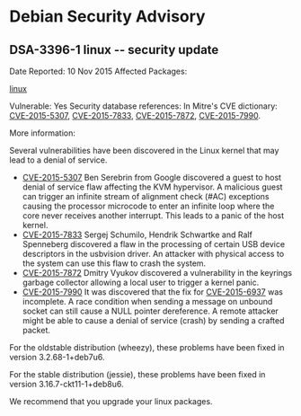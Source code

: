 
Debian Security Advisory
========================


DSA-3396-1 linux -- security update
-----------------------------------



Date Reported:
10 Nov 2015
Affected Packages:

[linux](https://packages.debian.org/src:linux)

Vulnerable:
Yes
Security database references:
In Mitre's CVE dictionary: [CVE-2015-5307](https://security-tracker.debian.org/tracker/CVE-2015-5307), [CVE-2015-7833](https://security-tracker.debian.org/tracker/CVE-2015-7833), [CVE-2015-7872](https://security-tracker.debian.org/tracker/CVE-2015-7872), [CVE-2015-7990](https://security-tracker.debian.org/tracker/CVE-2015-7990).  

More information:

Several vulnerabilities have been discovered in the Linux kernel that
may lead to a denial of service.


* [CVE-2015-5307](https://security-tracker.debian.org/tracker/CVE-2015-5307)
Ben Serebrin from Google discovered a guest to host denial of
 service flaw affecting the KVM hypervisor. A malicious guest can
 trigger an infinite stream of alignment check (#AC) exceptions
 causing the processor microcode to enter an infinite loop where the
 core never receives another interrupt. This leads to a panic of the
 host kernel.
* [CVE-2015-7833](https://security-tracker.debian.org/tracker/CVE-2015-7833)
Sergej Schumilo, Hendrik Schwartke and Ralf Spenneberg discovered a
 flaw in the processing of certain USB device descriptors in the
 usbvision driver. An attacker with physical access to the system can
 use this flaw to crash the system.
* [CVE-2015-7872](https://security-tracker.debian.org/tracker/CVE-2015-7872)
Dmitry Vyukov discovered a vulnerability in the keyrings garbage
 collector allowing a local user to trigger a kernel panic.
* [CVE-2015-7990](https://security-tracker.debian.org/tracker/CVE-2015-7990)
It was discovered that the fix for [CVE-2015-6937](https://security-tracker.debian.org/tracker/CVE-2015-6937) was incomplete. A
 race condition when sending a message on unbound socket can still
 cause a NULL pointer dereference. A remote attacker might be able to
 cause a denial of service (crash) by sending a crafted packet.


For the oldstable distribution (wheezy), these problems have been fixed
in version 3.2.68-1+deb7u6.


For the stable distribution (jessie), these problems have been fixed in
version 3.16.7-ckt11-1+deb8u6.


We recommend that you upgrade your linux packages.





